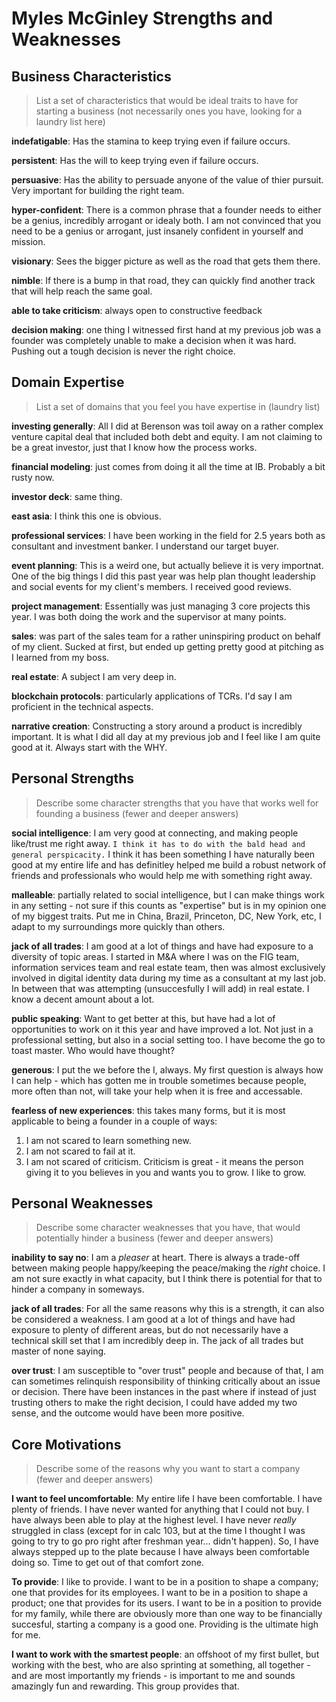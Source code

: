 # Myles McGinley Strengths and Weaknesses

## Business Characteristics

> List a set of characteristics that would be ideal traits to have for starting a business (not necessarily ones you have, looking for a laundry list here)

**indefatigable**: Has the stamina to keep trying even if failure occurs.

**persistent**: Has the will to keep trying even if failure occurs.

**persuasive**: Has the ability to persuade anyone of the value of thier pursuit. Very important for building the right team.

**hyper-confident**: There is a common phrase that a founder needs to either be a genius, incredibly arrogant or idealy both. I am not convinced that you need to be a genius or arrogant, just insanely confident in yourself and mission.

**visionary**: Sees the bigger picture as well as the road that gets them there.

**nimble**: If there is a bump in that road, they can quickly find another track that will help reach the same goal.

**able to take criticism**: always open to constructive feedback

**decision making**: one thing I witnessed first hand at my previous job was a founder was completely unable to make a decision when it was hard. Pushing out a tough decision is never the right choice.

## Domain Expertise

> List a set of domains that you feel you have expertise in (laundry list)

**investing generally**: All I did at Berenson was toil away on a rather complex venture capital deal that included both debt and equity. I am not claiming to be a great investor, just that I know how the process works.

**financial modeling**: just comes from doing it all the time at IB. Probably a bit rusty now.

**investor deck**: same thing.

**east asia**: I think this one is obvious.

**professional services**: I have been working in the field for 2.5 years both as consultant and investment banker. I understand our target buyer.

**event planning**: This is a weird one, but actually believe it is very importnat. One of the big things I did this past year was help plan thought leadership and social events for my client's members. I received good reviews.

**project management**: Essentially was just managing 3 core projects this year. I was both doing the work and the supervisor at many points.

**sales**: was part of the sales team for a rather uninspiring product on behalf of my client. Sucked at first, but ended up getting pretty good at pitching as I learned from my boss.

**real estate**: A subject I am very deep in.

**blockchain protocols**: particularly applications of TCRs. I'd say I am proficient in the technical aspects. 

**narrative creation**: Constructing a story around a product is incredibly important. It is what I did all day at my previous job and I feel like I am quite good at it. Always start with the WHY.

## Personal Strengths
> Describe some character strengths that you have that works well for founding a business (fewer and deeper answers)

**social intelligence**: I am very good at connecting, and making people like/trust me right away. `I think it has to do with the bald head and general perspicacity.` I think it has been something I have naturally been good at my entire life and has definitley helped me build a robust network of friends and professionals who would help me with something right away.

**malleable**: partially related to social intelligence, but I can make things work in any setting - not sure if this counts as "expertise" but is in my opinion one of my biggest traits. Put me in China, Brazil, Princeton, DC, New York, etc, I adapt to my surroundings more quickly than others. 

**jack of all trades**: I am good at a lot of things and have had exposure to a diversity of topic areas. I started in M&A where I was on the FIG team, information services team and real estate team, then was almost exclusively involved in digital identity data during my time as a consultant at my last job. In between that was attempting (unsuccesfully I will add) in real estate. I know a decent amount about a lot. 

**public speaking**: Want to get better at this, but have had a lot of opportunities to work on it this year and have improved a lot. Not just in a professional setting, but also in a social setting too. I have become the go to toast master. Who would have thought?

**generous**: I put the we before the I, always. My first question is always how I can help - which has gotten me in trouble sometimes because people, more often than not, will take your help when it is free and accessable. 

**fearless of new experiences**: this takes many forms, but it is most applicable to being a founder in a couple of ways:
1. I am not scared to learn something new.
2. I am not scared to fail at it.
3. I am not scared of criticism. Criticism is great - it means the person giving it to you believes in you and wants you to grow. I like to grow.

## Personal Weaknesses

> Describe some character weaknesses that you have, that would potentially hinder a business (fewer and deeper answers)

**inability to say no**: I am a *pleaser* at heart. There is always a trade-off between making people happy/keeping the peace/making the *right* choice. I am not sure exactly in what capacity, but I think there is potential for that to hinder a company in someways. 

**jack of all trades**: For all the same reasons why this is a strength, it can also be considered a weakness. I am good at a lot of things and have had exposure to plenty of different areas, but do not necessarily have a technical skill set that I am incredibly deep in. The jack of all trades but master of none saying.

**over trust**: I am susceptible to "over trust" people and because of that, I am can sometimes relinquish responsibility of thinking critically  about an issue or decision. There have been instances in the past where if instead of just trusting others to make the right decision, I could have added my two sense, and the outcome would have been more positive. 

## Core Motivations

> Describe some of the reasons why you want to start a company (fewer and deeper answers)

**I want to feel uncomfortable**: My entire life I have been comfortable. I have plenty of friends. I have never wanted for anything that I could not buy. I have always been able to play at the highest level. I have never *really* struggled in class (except for in calc 103, but at the time I thought I was going to try to go pro right after freshman year... didn't happen). So, I have always stepped up to the plate because I have always been comfortable doing so. Time to get out of that comfort zone.

**To provide**: I like to provide. I want to be in a position to shape a company; one that provides for its employees. I want to be in a position to shape a product; one that provides for its users. I want to be in a position to provide for my family, while there are obviously more than one way to be financially succesful, starting a company is a good one. Providing is the ultimate high for me.

**I want to work with the smartest people**: an offshoot of my first bullet, but working with the best, who are also sprinting at something, all together - and are most importantly my friends - is important to me and sounds amazingly fun and rewarding. This group provides that.